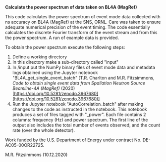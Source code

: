 **Calculate the power spectrum of data taken on BL4A (MagRef)**

This code calculates the power spectrum of event mode data collected with ns accuracy on BL4A (MagRef) at the SNS, ORNL. Care was taken to ensure adequate numerical precision of the event timing. The code essentially calculates the discrete Fourier transform of the event stream and from this the power spectrum. A run of example data is provided.

To obtain the power spectrum execute the following steps:

1. Define a working directory
2. In this directory make a sub-directory called &quot;input&quot;
3. In /input put the NumPy binary files of event mode data and metadata logs obtained using the Jupyter notebook &quot;BL4A\_get\_single\_event\_batch&quot; [T.R. Charlton and M.R. Fitzsimmons, _Code to obtain single event data from Spallation Neutron Source Beamline-4A (MagRef)_ (2020) [https://doi.org/10.5281/zenodo.3967680](https://doi.org/10.5281/zenodo.3967680)]
4. Run the Jupyter notebook &quot;AutoCorrelation\_batch&quot; after making changes to the code as instructed in the notebook. This notebook produces a set of files tagged with &quot;\_power&quot;. Each file contains 2 columns: frequency (Hz) and power spectrum. The first line of the output also includes the total number of events observed, and the count rate (over the whole detector).

Work funded by the U.S. Department of Energy under contract No. DE-AC05-00OR22725.

M.R. Fitzsimmons (10.12.2020)